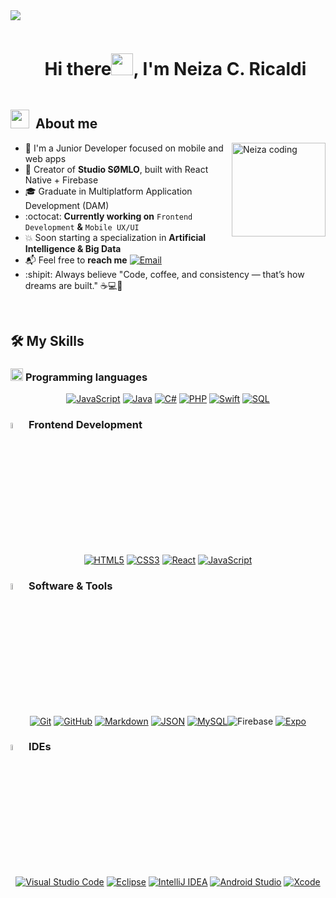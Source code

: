 <!--horizontal divider(gradiant)-->
<img src="https://user-images.githubusercontent.com/73097560/115834477-dbab4500-a447-11eb-908a-139a6edaec5c.gif">

<!--h1 without bottom border-->

<div id="user-content-toc">
  <ul align="center">
    <summary><h1 style="display: inline-block">Hi there<img src="https://media.giphy.com/media/hvRJCLFzcasrR4ia7z/giphy.gif" width="35">, I'm Neiza C. Ricaldi</h1></summary>
  </ul>
</div>


<!--About Me-->

## <picture><img src="https://media.giphy.com/media/ObNTw8Uzwy6KQ/giphy.gif" width="30px">&nbsp;</picture> About me

<img src="https://github.com/Neiza3711/Neiza3711/blob/main/GifSoraNei.gif?raw=true"
     width="150px"
     align="right"
     alt="Neiza coding" />


- :dizzy: I'm a Junior Developer focused on mobile and web apps 
- :iphone: Creator of **Studio SØMLO**, built with React Native + Firebase
- :mortar_board: Graduate in Multiplatform Application Development (DAM) 
- :octocat: **Currently working on** `Frontend Development` **&** `Mobile UX/UI` 
- :boom: Soon starting a specialization in **Artificial Intelligence & Big Data**  
- :mailbox_with_mail: Feel free to **reach me** [![Email](https://img.shields.io/static/v1?label=email&message=neizi.3711@gmail.com&color=FF69B4&style=flat-square)](mailto:neizi.3711@gmail.com) 
- :shipit: Always believe "Code, coffee, and consistency — that’s how dreams are built." :coffee::computer::hibiscus:

<br>

## 🛠️ My Skills

### <picture> <img src = "https://github.com/7oSkaaa/7oSkaaa/blob/main/Images/Programming_Languages.gif?raw=true" width = 20px>  </picture> Programming languages
<p align="center">
  <a href="https://developer.mozilla.org/en-US/docs/Web/JavaScript" target="_blank">
    <img alt="JavaScript" src="https://img.shields.io/badge/JavaScript-F7DF1E?style=for-the-badge&logo=javascript&logoColor=black"></a>
  <a href="https://www.java.com/" target="_blank">
    <img alt="Java" src="https://img.shields.io/badge/Java-007396?style=for-the-badge&logo=java&logoColor=white"></a>
  <a href="https://learn.microsoft.com/en-us/dotnet/csharp/" target="_blank">
    <img alt="C#" src="https://img.shields.io/badge/C%23-239120?style=for-the-badge&logo=csharp&logoColor=white"></a>
  <a href="https://www.php.net/" target="_blank">
    <img alt="PHP" src="https://img.shields.io/badge/PHP-777BB4?style=for-the-badge&logo=php&logoColor=white"></a>
    <a href="https://swift.org/" target="_blank">
    <img alt="Swift" src="https://img.shields.io/badge/Swift-FA7343?style=for-the-badge&logo=swift&logoColor=white"></a>
  <a href="#"><img alt="SQL" src="https://img.shields.io/badge/SQL-003B57?style=for-the-badge&logo=mysql&logoColor=white"></a>

</p>

### <img src = "https://github.com/7oSkaaa/7oSkaaa/blob/main/Images/Front_End.gif?raw=true" width=5%>  Frontend Development
<p align="center">
  <a href="https://developer.mozilla.org/en-US/docs/Web/HTML" target="_blank">
    <img alt="HTML5" src="https://img.shields.io/badge/HTML5-E34F26?style=for-the-badge&logo=html5&logoColor=white"></a>
  <a href="https://www.w3schools.com/css/" target="_blank">
    <img alt="CSS3" src="https://img.shields.io/badge/CSS3-1572B6?style=for-the-badge&logo=css3&logoColor=white"></a>
  <a href="https://react.dev/" target="_blank">
    <img alt="React" src="https://img.shields.io/badge/React-61DAFB?style=for-the-badge&logo=react&logoColor=black"></a>
  <a href="https://developer.mozilla.org/en-US/docs/Web/JavaScript" target="_blank"> 
    <img alt="JavaScript" src="https://img.shields.io/badge/JavaScript-F7DF1E?style=for-the-badge&logo=javascript&logoColor=black"></a>
</p>

### <img src = "https://github.com/7oSkaaa/7oSkaaa/blob/main/Images/Software_Tools.gif?raw=true" width=5%>  Software & Tools
<p align="center">
  <a href="#"><img alt="Git" src="https://img.shields.io/badge/Git-F05033?style=for-the-badge&logo=git&logoColor=white"></a>
  <a href="#"><img alt="GitHub" src="https://img.shields.io/badge/GitHub-181717?style=for-the-badge&logo=github&logoColor=white"></a>
  <a href="#"><img alt="Markdown" src="https://img.shields.io/badge/Markdown-000000?style=for-the-badge&logo=markdown&logoColor=white"></a>
  <a href="#"><img alt="JSON" src="https://img.shields.io/badge/JSON-000000?style=for-the-badge&logo=json&logoColor=white"></a>
  <a href="#"><img alt="MySQL" src="https://img.shields.io/badge/MySQL-4479A1?style=for-the-badge&logo=mysql&logoColor=white"></a
  <a href="https://firebase.google.com/" target="_blank"><img alt="Firebase" src="https://img.shields.io/badge/Firebase-FFCA28?style=for-the-badge&logo=firebase&logoColor=black"></a>
  <a href="https://expo.dev/" target="_blank"><img alt="Expo" src="https://img.shields.io/badge/Expo-000020?style=for-the-badge&logo=expo&logoColor=white"></a>
</p>

 ### <img src = "https://github.com/7oSkaaa/7oSkaaa/blob/main/Images/IDEs.gif?raw=true" width=5%> IDEs
 <p align="center">
  <a href="#"><img alt="Visual Studio Code" src="https://img.shields.io/badge/Visual Studio Code-0078D7?style=for-the-badge&logo=visual-studio-code&logoColor=white"></a>
  <a href="#"><img alt="Eclipse" src="https://img.shields.io/badge/Eclipse IDE-2C2255?style=for-the-badge&logo=eclipse&logoColor=white"></a>
  <a href="#"><img alt="IntelliJ IDEA" src="https://img.shields.io/badge/IntelliJ IDEA-000000?style=for-the-badge&logo=intellij-idea&logoColor=white"></a>
  <a href="#"><img alt="Android Studio" src="https://img.shields.io/badge/Android Studio-3DDC84?style=for-the-badge&logo=android-studio&logoColor=white"></a>
  <a href="#"><img alt="Xcode" src="https://img.shields.io/badge/Xcode-147EFB?style=for-the-badge&logo=xcode&logoColor=white"></a>
   
<!--
**Neiza3711/Neiza3711** is a ✨ _special_ ✨ repository because its `README.md` (this file) appears on your GitHub profile.

Here are some ideas to get you started:

- 🔭 I’m currently working on ...
- 🌱 I’m currently learning ...
- 👯 I’m looking to collaborate on ...
- 🤔 I’m looking for help with ...
- 💬 Ask me about ...
- 📫 How to reach me: ...
- 😄 Pronouns: ...
- ⚡ Fun fact: ...
-->
